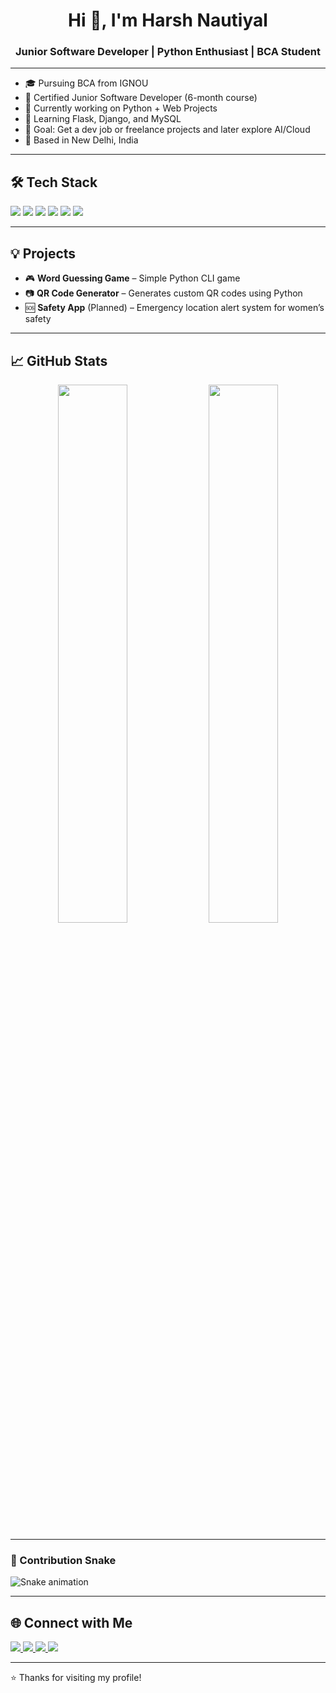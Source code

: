 <h1 align="center">Hi 👋, I'm Harsh Nautiyal</h1>
<h3 align="center">Junior Software Developer | Python Enthusiast | BCA Student</h3>

---

- 🎓 Pursuing BCA from IGNOU  
- 🧠 Certified Junior Software Developer (6-month course)  
- 🔭 Currently working on Python + Web Projects  
- 🌱 Learning Flask, Django, and MySQL  
- 🎯 Goal: Get a dev job or freelance projects and later explore AI/Cloud  
- 📍 Based in New Delhi, India

---

## 🛠️ Tech Stack

<p align="left">
  <img src="https://img.shields.io/badge/Python-3670A0?style=for-the-badge&logo=python&logoColor=ffdd54"/>
  <img src="https://img.shields.io/badge/HTML5-E34F26?style=for-the-badge&logo=html5&logoColor=white"/>
  <img src="https://img.shields.io/badge/Flask-black?style=for-the-badge&logo=flask&logoColor=white"/>
  <img src="https://img.shields.io/badge/MySQL-005C84?style=for-the-badge&logo=mysql&logoColor=white"/>
  <img src="https://img.shields.io/badge/Git-F05032?style=for-the-badge&logo=git&logoColor=white"/>
  <img src="https://img.shields.io/badge/Windows-0078D6?style=for-the-badge&logo=windows&logoColor=white"/>
</p>

---

## 💡 Projects

- 🎮 **Word Guessing Game** – Simple Python CLI game  
- 📷 **QR Code Generator** – Generates custom QR codes using Python  
- 🆘 **Safety App** (Planned) – Emergency location alert system for women’s safety

---

## 📈 GitHub Stats

<p align="center">
  <img src="https://github-readme-stats.vercel.app/api?username=harshnautiyal04&show_icons=true&theme=radical" width="47%"/>
  <img src="https://github-readme-stats.vercel.app/api/top-langs/?username=harshnautiyal04&layout=compact&theme=radical" width="47%"/>
</p>

---

### 🐍 Contribution Snake

![Snake animation](https://github.com/your-username/your-username/blob/output/github-contribution-grid-snake.svg)

---

## 🌐 Connect with Me

<p align="left">
  <a href="https://linkedin.com/in/(https://www.linkedin.com/in/harsh-nautiyal-970a20303/)" target="_blank">
    <img src="https://img.shields.io/badge/LinkedIn-blue?style=for-the-badge&logo=linkedin&logoColor=white" />
  </a>
  <a href="mailto:harshnautiyal31@gmail.com">
    <img src="https://img.shields.io/badge/Email-red?style=for-the-badge&logo=gmail&logoColor=white" />
  </a>
  <a href="https://instagram.com/harsh_nautiyal_" target="_blank">
    <img src="https://img.shields.io/badge/Instagram-pink?style=for-the-badge&logo=instagram&logoColor=white" />
  </a>
 <a href="https://twitter.com/HarshNautiyal04" target="_blank">
    <img src="https://img.shields.io/badge/Twitter-1DA1F2?style=for-the-badge&logo=twitter&logoColor=white" />
</a>
</p>

---

⭐️ Thanks for visiting my profile!  
